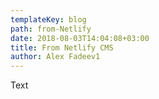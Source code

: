 ```yaml
---
templateKey: blog
path: from-Netlify
date: 2018-08-03T14:04:08+03:00
title: From Netlify CMS
author: Alex Fadeev1
---
```


Text